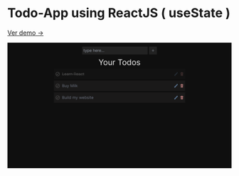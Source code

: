 # **Todo-App using ReactJS ( useState )** 

[Ver demo ->](https://lighthearted-fenglisu-58fed5.netlify.app/)

![Primer Diseno](./screenshot/Screenshot%20from%202023-02-13%2020.02.43.png)
